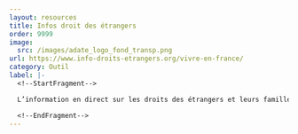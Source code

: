 ```yaml
---
layout: resources
title: Infos droit des étrangers
order: 9999
image:
  src: /images/adate_logo_fond_transp.png
url: https://www.info-droits-etrangers.org/vivre-en-france/
category: Outil
label: |-
  <!--StartFragment-->

  L’information en direct sur les droits des étrangers et leurs familles

  <!--EndFragment-->
---
```

